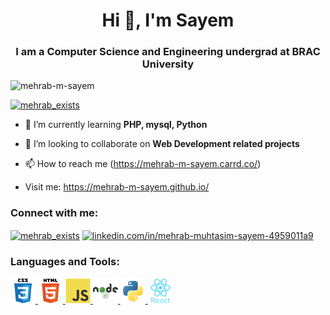 <h1 align="center">Hi 👋, I'm Sayem</h1>
<h3 align="center">I am a Computer Science and Engineering undergrad at BRAC University</h3>

<p align="left"> <img src="https://komarev.com/ghpvc/?username=mehrab-m-sayem&label=Profile%20views&color=0e75b6&style=flat" alt="mehrab-m-sayem" /> </p>

<p align="left"> <a href="https://twitter.com/mehrab_exists" target="blank"><img src="https://img.shields.io/twitter/follow/mehrab_exists?logo=twitter&style=for-the-badge" alt="mehrab_exists" /></a> </p>

- 🌱 I’m currently learning **PHP, mysql, Python**

- 👯 I’m looking to collaborate on **Web Development related projects**

- 📫 How to reach me (https://mehrab-m-sayem.carrd.co/)
- Visit me: https://mehrab-m-sayem.github.io/

<h3 align="left">Connect with me:</h3>
<p align="left">
<a href="https://twitter.com/mehrab_exists" target="blank"><img align="center" src="https://raw.githubusercontent.com/rahuldkjain/github-profile-readme-generator/master/src/images/icons/Social/twitter.svg" alt="mehrab_exists" height="30" width="40" /></a>
<a href="https://linkedin.com/in/linkedin.com/in/mehrab-muhtasim-sayem-4959011a9" target="blank"><img align="center" src="https://raw.githubusercontent.com/rahuldkjain/github-profile-readme-generator/master/src/images/icons/Social/linked-in-alt.svg" alt="linkedin.com/in/mehrab-muhtasim-sayem-4959011a9" height="30" width="40" /></a>
</p>

<h3 align="left">Languages and Tools:</h3>
<p align="left"> <a href="https://www.w3schools.com/css/" target="_blank" rel="noreferrer"> <img src="https://raw.githubusercontent.com/devicons/devicon/master/icons/css3/css3-original-wordmark.svg" alt="css3" width="40" height="40"/> </a> <a href="https://www.w3.org/html/" target="_blank" rel="noreferrer"> <img src="https://raw.githubusercontent.com/devicons/devicon/master/icons/html5/html5-original-wordmark.svg" alt="html5" width="40" height="40"/> </a> <a href="https://developer.mozilla.org/en-US/docs/Web/JavaScript" target="_blank" rel="noreferrer"> <img src="https://raw.githubusercontent.com/devicons/devicon/master/icons/javascript/javascript-original.svg" alt="javascript" width="40" height="40"/> </a> <a href="https://nodejs.org" target="_blank" rel="noreferrer"> <img src="https://raw.githubusercontent.com/devicons/devicon/master/icons/nodejs/nodejs-original-wordmark.svg" alt="nodejs" width="40" height="40"/> </a> <a href="https://www.python.org" target="_blank" rel="noreferrer"> <img src="https://raw.githubusercontent.com/devicons/devicon/master/icons/python/python-original.svg" alt="python" width="40" height="40"/> </a> <a href="https://reactjs.org/" target="_blank" rel="noreferrer"> <img src="https://raw.githubusercontent.com/devicons/devicon/master/icons/react/react-original-wordmark.svg" alt="react" width="40" height="40"/> </a> </p>

